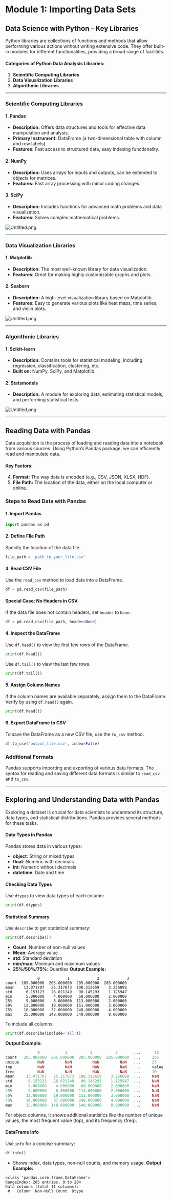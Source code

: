 

# Module 1: Importing Data Sets
## Data Science with Python - Key Libraries
Python libraries are collections of functions and methods that allow performing various actions without writing extensive code. They offer built-in modules for different functionalities, providing a broad range of facilities.
#### Categories of Python Data Analysis Libraries:
1. **Scientific Computing Libraries**
2. **Data Visualization Libraries**
3. **Algorithmic Libraries**

___
### Scientific Computing Libraries
#### 1. **Pandas**
- **Description:** Offers data structures and tools for effective data manipulation and analysis.
- **Primary Instrument:** DataFrame (a two-dimensional table with column and row labels).
- **Features:** Fast access to structured data, easy indexing functionality.
#### 2. **NumPy**
- **Description:** Uses arrays for inputs and outputs, can be extended to objects for matrices.
- **Features:** Fast array processing with minor coding changes.
#### 3. **SciPy**
- **Description:** Includes functions for advanced math problems and data visualization.
- **Features:** Solves complex mathematical problems.

![Untitled.png](https://prod-files-secure.s3.us-west-2.amazonaws.com/03e82b26-cccb-4906-bb56-adabcbdc0655/997ac361-58a8-4f04-bb0f-79fea4baa761/Untitled.png?X-Amz-Algorithm=AWS4-HMAC-SHA256&X-Amz-Content-Sha256=UNSIGNED-PAYLOAD&X-Amz-Credential=ASIAZI2LB466YNEAP24J%2F20250202%2Fus-west-2%2Fs3%2Faws4_request&X-Amz-Date=20250202T011147Z&X-Amz-Expires=3600&X-Amz-Security-Token=IQoJb3JpZ2luX2VjENj%2F%2F%2F%2F%2F%2F%2F%2F%2F%2FwEaCXVzLXdlc3QtMiJGMEQCIGpR5TxzllB%2Fp1k%2BfN1tpwvL5J31TH036sEC1i51hKzRAiAK7B2WYVWch4tLhzfjgXG6By2ZlYpnZQW%2BmBgBY727cCqIBAjh%2F%2F%2F%2F%2F%2F%2F%2F%2F%2F8BEAAaDDYzNzQyMzE4MzgwNSIMrL0Rtu7NJ1uHk%2FLFKtwDDgwELVIDs4pNeB7YpgxKvwcmDJJKTPMGERDdfwhj5KRLsdQwaurHsaKPJAqfuwvV4BPkwOrIg9xZkVcrBmeuWZpmDMx%2BZtJkOsJJ4lnBrHGA7C8MBkHtEgei70daLJOaa%2BoixefsrYZCONpblXWsLJiZC8ffPje9ryaxoFUmPOWXVEBXOOroU4YNuhnIPGGv3F4tXDFezGSSTL7O9YYFSCz055%2FuZDoqPuvNWuJQH5yC9jbLQ3tB3jUbMpQ00FFqNiT%2B6%2BWG7Tf1taHAjPD03z5J%2Bp6wFwSSO6Th1BNeM3tQIUiHTCOOIFNeuaFYANjZJUrszWPEGpKvtyhOSmWR2TF%2FYc%2Fgr%2BeHcuSLLtAOq9QDC6z0wh3v7x34IRzR4QVd8wKDQmtAmEQrcuIlIef6vOo8J%2B38zjJ5lhkSwH0iPq1%2FalFA2Xs4zVBu0g90b2NjkR0YX1SDEjjDJt6G5iRjFemREczQoU5CD3B9nrbAezHfK9M6WHW3%2BBXwSekZoidOIrb%2Bgq08eTdDsEuff4z8MrFNJyBhtuM%2BoVd7wP6hkvdWpWX5XErNtFla6RqPMGlVD4wRvJ3jME644IuS4QV22Vyo9PgNMTa8BkuwDGlmHyq05qm8WoeA1eajxHUwz%2FH6vAY6pgHTqCWBRKM6zd%2BRvwbh23RGgrBJAKr8kvB7F09wYD6RpOqiHKRLnwUl%2FBv4Vn4E14Jolp5hUiSYgnaSa0jm6HtOWqm%2BQt%2BMk9NmV7YmaD5psJA9UATuHxODzsYg1lfNFmwPLqW%2BGiypybIadak%2FrEgXFBy%2F13uGxUzk2PJcAi5M%2FBAR27iRUPjMVVd4Iq1lgRfKqzXzIPwrJco4sD7%2BOe6WCRwtIyq6&X-Amz-Signature=2165ef76c1c528888e55272e38c64be5b57f4096cbea5a1db6b14cb1a783de01&X-Amz-SignedHeaders=host&x-id=GetObject)
___
### Data Visualization Libraries
#### 1. **Matplotlib**
- **Description:** The most well-known library for data visualization.
- **Features:** Great for making highly customizable graphs and plots.
#### 2. **Seaborn**
- **Description:** A high-level visualization library based on Matplotlib.
- **Features:** Easy to generate various plots like heat maps, time series, and violin plots.

![Untitled.png](https://prod-files-secure.s3.us-west-2.amazonaws.com/03e82b26-cccb-4906-bb56-adabcbdc0655/733d1e42-5a53-4fd8-90c1-3d85254369a6/Untitled.png?X-Amz-Algorithm=AWS4-HMAC-SHA256&X-Amz-Content-Sha256=UNSIGNED-PAYLOAD&X-Amz-Credential=ASIAZI2LB466UFCDFDPL%2F20250202%2Fus-west-2%2Fs3%2Faws4_request&X-Amz-Date=20250202T011147Z&X-Amz-Expires=3600&X-Amz-Security-Token=IQoJb3JpZ2luX2VjENj%2F%2F%2F%2F%2F%2F%2F%2F%2F%2FwEaCXVzLXdlc3QtMiJHMEUCIALf0V6eKBppY%2BnLZ5VKXTFYrRDEJitQoqRludV90OsMAiEA5h6yn%2B%2Fofo9raX8y4RNTvWbuwq8ZzcQJEz5rgejg1mMqiAQI4f%2F%2F%2F%2F%2F%2F%2F%2F%2F%2FARAAGgw2Mzc0MjMxODM4MDUiDLy0xCOZFkejwc4V1ircA7bNRb2xi7CTdndVtOKUgxbSR7vJo1DzwMHIq5bZg6UYsW3GGjEjqbf1WkWtglXckB%2FWGkyk8ZZ%2BxOFf9c%2F8kgZeuBr6kKXQi8Uu3tqB2TArkJf7HvHJa5CfZD5HfIJ5lIKBaI4t%2Flv37VAbPX%2FCjMtgTxIqiEYuimv%2BgzQ%2Bp158OmNrEnk%2BiZnAoY%2BDsgBxnVbu69Q2WnfgFtdhy0ef6zZi8b1mEvjqHjUoOt8gYUEFtCebzC1rREA4G%2Fugkv%2Fp%2Fc%2FcRxm5ANsaICa5XmeDknY7xh5PuFImGXP%2BjhT37dVmFULspjfRftyK83ebOWEjAFZAoQMa2I%2Fdz%2FByAcFMtPYplZMsgXr0fe7Y3v1fCQ16Zqo6NOBW2yuiq0qPZqc0zaEGBKHV5wis81Tu9zJ%2FHXoXrbVjFG15Qzey5Yu2vtfyoiqt9oBQAz%2F6rdkyfg4fjv2HGRmvKEQjFGG1PRX8HWk4dDdJDr2rp6Cr8di9ZzYbkniSm3XAnNzb1r8xUApEtMltQBTJyk8lGifjngdEENxw%2B537lemvfoUU224dt0bS3RT3kOok16IG4oQgZSwyhMyTKfFpPmE2dAbZWIcW6lWspCDBw8aPS1afKjvxFsmEEL%2FWHb0nVD2b3FMZMPjx%2BrwGOqUB6TWpsgMa1uN0KokyPaRrRHz8YCXmKIkG6oe97z1Aq%2BuINtXLWbCdC1GoxeMTEFPgIIS7NuG0Z22qRewEfTRu%2Bx3%2BUVe1Oq6DPDgKwGr2lt4%2BrtrWY0NvQUJtdMxAjQrL0yckOmyIeVz%2Bk2yCt6rcdru83nMSMDJvBUqnvPADQvstMzjv8lfEuh6txHRAVPijQm87b6LZUE39kn2BCXMG5zkKnayA&X-Amz-Signature=135ba5c3a096ae8d5b01d1385ded4a65063fe020e0ed11cca2cd4304d9c571c7&X-Amz-SignedHeaders=host&x-id=GetObject)
___
### Algorithmic Libraries
#### 1. **Scikit-learn**
- **Description:** Contains tools for statistical modeling, including regression, classification, clustering, etc.
- **Built on:** NumPy, SciPy, and Matplotlib.
#### 2. **Statsmodels**
- **Description:** A module for exploring data, estimating statistical models, and performing statistical tests.

![Untitled.png](https://prod-files-secure.s3.us-west-2.amazonaws.com/03e82b26-cccb-4906-bb56-adabcbdc0655/c62885f5-417d-4179-834f-d68f8f2bdf39/Untitled.png?X-Amz-Algorithm=AWS4-HMAC-SHA256&X-Amz-Content-Sha256=UNSIGNED-PAYLOAD&X-Amz-Credential=ASIAZI2LB466UFCDFDPL%2F20250202%2Fus-west-2%2Fs3%2Faws4_request&X-Amz-Date=20250202T011147Z&X-Amz-Expires=3600&X-Amz-Security-Token=IQoJb3JpZ2luX2VjENj%2F%2F%2F%2F%2F%2F%2F%2F%2F%2FwEaCXVzLXdlc3QtMiJHMEUCIALf0V6eKBppY%2BnLZ5VKXTFYrRDEJitQoqRludV90OsMAiEA5h6yn%2B%2Fofo9raX8y4RNTvWbuwq8ZzcQJEz5rgejg1mMqiAQI4f%2F%2F%2F%2F%2F%2F%2F%2F%2F%2FARAAGgw2Mzc0MjMxODM4MDUiDLy0xCOZFkejwc4V1ircA7bNRb2xi7CTdndVtOKUgxbSR7vJo1DzwMHIq5bZg6UYsW3GGjEjqbf1WkWtglXckB%2FWGkyk8ZZ%2BxOFf9c%2F8kgZeuBr6kKXQi8Uu3tqB2TArkJf7HvHJa5CfZD5HfIJ5lIKBaI4t%2Flv37VAbPX%2FCjMtgTxIqiEYuimv%2BgzQ%2Bp158OmNrEnk%2BiZnAoY%2BDsgBxnVbu69Q2WnfgFtdhy0ef6zZi8b1mEvjqHjUoOt8gYUEFtCebzC1rREA4G%2Fugkv%2Fp%2Fc%2FcRxm5ANsaICa5XmeDknY7xh5PuFImGXP%2BjhT37dVmFULspjfRftyK83ebOWEjAFZAoQMa2I%2Fdz%2FByAcFMtPYplZMsgXr0fe7Y3v1fCQ16Zqo6NOBW2yuiq0qPZqc0zaEGBKHV5wis81Tu9zJ%2FHXoXrbVjFG15Qzey5Yu2vtfyoiqt9oBQAz%2F6rdkyfg4fjv2HGRmvKEQjFGG1PRX8HWk4dDdJDr2rp6Cr8di9ZzYbkniSm3XAnNzb1r8xUApEtMltQBTJyk8lGifjngdEENxw%2B537lemvfoUU224dt0bS3RT3kOok16IG4oQgZSwyhMyTKfFpPmE2dAbZWIcW6lWspCDBw8aPS1afKjvxFsmEEL%2FWHb0nVD2b3FMZMPjx%2BrwGOqUB6TWpsgMa1uN0KokyPaRrRHz8YCXmKIkG6oe97z1Aq%2BuINtXLWbCdC1GoxeMTEFPgIIS7NuG0Z22qRewEfTRu%2Bx3%2BUVe1Oq6DPDgKwGr2lt4%2BrtrWY0NvQUJtdMxAjQrL0yckOmyIeVz%2Bk2yCt6rcdru83nMSMDJvBUqnvPADQvstMzjv8lfEuh6txHRAVPijQm87b6LZUE39kn2BCXMG5zkKnayA&X-Amz-Signature=e367a4e591bdaabc067e0e68ae26cfdbc9839579937934334af6917ae46fcb37&X-Amz-SignedHeaders=host&x-id=GetObject)
___
## Reading Data with Pandas
Data acquisition is the process of loading and reading data into a notebook from various sources. Using Python’s Pandas package, we can efficiently read and manipulate data.
#### Key Factors:
4. **Format:** The way data is encoded (e.g., CSV, JSON, XLSX, HDF).
5. **File Path:** The location of the data, either on the local computer or online.
### Steps to Read Data with Pandas
#### 1. **Import Pandas**
```python
import pandas as pd
```
#### 2. **Define File Path**
Specify the location of the data file.
```python
file_path = 'path_to_your_file.csv'
```
#### 3. **Read CSV File**
Use the `read_csv` method to load data into a DataFrame.
```python
df = pd.read_csv(file_path)
```
#### Special Case: No Headers in CSV
If the data file does not contain headers, set `header` to `None`.
```python
df = pd.read_csv(file_path, header=None)
```
#### 4. **Inspect the DataFrame**
Use `df.head()` to view the first few rows of the DataFrame.
```python
print(df.head())
```
Use `df.tail()` to view the last few rows.
```python
print(df.tail())
```
#### 5. **Assign Column Names**
If the column names are available separately, assign them to the DataFrame.
Verify by using `df.head()` again.
```python
print(df.head())
```
#### 6. **Export DataFrame to CSV**
To save the DataFrame as a new CSV file, use the `to_csv` method.
```python
df.to_csv('output_file.csv', index=False)
```
### Additional Formats
Pandas supports importing and exporting of various data formats. The syntax for reading and saving different data formats is similar to `read_csv` and `to_csv`.
___
## Exploring and Understanding Data with Pandas
Exploring a dataset is crucial for data scientists to understand its structure, data types, and statistical distributions. Pandas provides several methods for these tasks.
#### Data Types in Pandas
Pandas stores data in various types:
- **object**: String or mixed types
- **float**: Numeric with decimals
- **int**: Numeric without decimals
- **datetime**: Date and time
#### Checking Data Types
Use `dtypes` to view data types of each column:
```python
print(df.dtypes)
```
#### Statistical Summary
Use `describe` to get statistical summary:
```python
print(df.describe())
```
- **Count**: Number of non-null values
- **Mean**: Average value
- **std**: Standard deviation
- **min/max**: Minimum and maximum values
- **25%/50%/75%**: Quartiles
**Output Example:**
```plain text
              0            1            2            3
count  205.000000  205.000000  205.000000  205.000000
mean    13.071707   25.317073  198.313659    3.256098
std      6.153123   26.021249   90.145293    1.125947
min      5.000000    4.000000   68.000000    2.000000
25%      9.000000    8.000000  113.000000    2.000000
50%     12.000000   19.000000  151.000000    3.000000
75%     16.000000   37.000000  248.000000    4.000000
max     35.000000  148.000000  540.000000    8.000000
```
To include all columns:
```python
print(df.describe(include='all'))
```
**Output Example:**
```r
              0           1          2          3       ...      25       26       27
count   205.000000  205.000000  205.000000  205.000000  ...     205      205      205
unique        NaN         NaN         NaN         NaN   ...     25       25       25
top           NaN         NaN         NaN         NaN   ...     value    value    value
freq          NaN         NaN         NaN         NaN   ...     10       10       10
mean     13.071707   25.317073  198.313659    3.256098  ...     NaN      NaN      NaN
std       6.153123   26.021249   90.145293    1.125947  ...     NaN      NaN      NaN
min       5.000000    4.000000   68.000000    2.000000  ...     NaN      NaN      NaN
25%       9.000000    8.000000  113.000000    2.000000  ...     NaN      NaN      NaN
50%      12.000000   19.000000  151.000000    3.000000  ...     NaN      NaN      NaN
75%      16.000000   37.000000  248.000000    4.000000  ...     NaN      NaN      NaN
max      35.000000  148.000000  540.000000    8.000000  ...     NaN      NaN      NaN
```
For object columns, it shows additional statistics like the number of unique values, the most frequent value (top), and its frequency (freq).
#### DataFrame Info
Use `info` for a concise summary:
```python
df.info()
```
- Shows index, data types, non-null counts, and memory usage.
**Output Example:**
```less
<class 'pandas.core.frame.DataFrame'>
RangeIndex: 205 entries, 0 to 204
Data columns (total 11 columns):
 #   Column  Non-Null Count  Dtype
